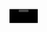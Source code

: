 <video src="https://i.pinimg.com/originals/af/80/39/af8039261a387be71514bb4c2e5e54b5.gif" width="50px"/>
